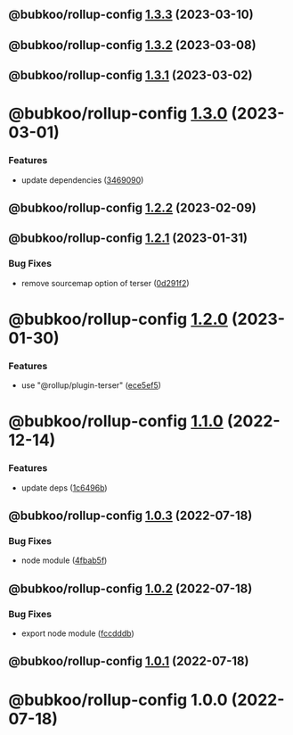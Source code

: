 ## @bubkoo/rollup-config [1.3.3](https://github.com/bubkoo/configs/compare/@bubkoo/rollup-config@1.3.2...@bubkoo/rollup-config@1.3.3) (2023-03-10)

## @bubkoo/rollup-config [1.3.2](https://github.com/bubkoo/configs/compare/@bubkoo/rollup-config@1.3.1...@bubkoo/rollup-config@1.3.2) (2023-03-08)

## @bubkoo/rollup-config [1.3.1](https://github.com/bubkoo/configs/compare/@bubkoo/rollup-config@1.3.0...@bubkoo/rollup-config@1.3.1) (2023-03-02)

# @bubkoo/rollup-config [1.3.0](https://github.com/bubkoo/configs/compare/@bubkoo/rollup-config@1.2.2...@bubkoo/rollup-config@1.3.0) (2023-03-01)


### Features

* update dependencies ([3469090](https://github.com/bubkoo/configs/commit/3469090880735010c7f8f90ae746969eed1269ef))

## @bubkoo/rollup-config [1.2.2](https://github.com/bubkoo/configs/compare/@bubkoo/rollup-config@1.2.1...@bubkoo/rollup-config@1.2.2) (2023-02-09)

## @bubkoo/rollup-config [1.2.1](https://github.com/bubkoo/configs/compare/@bubkoo/rollup-config@1.2.0...@bubkoo/rollup-config@1.2.1) (2023-01-31)


### Bug Fixes

* remove sourcemap option of terser ([0d291f2](https://github.com/bubkoo/configs/commit/0d291f2193e331bafb1be0763fe0cb0c9abe9279))

# @bubkoo/rollup-config [1.2.0](https://github.com/bubkoo/configs/compare/@bubkoo/rollup-config@1.1.0...@bubkoo/rollup-config@1.2.0) (2023-01-30)


### Features

* use "@rollup/plugin-terser" ([ece5ef5](https://github.com/bubkoo/configs/commit/ece5ef508be85766a9cfd0306191da9783724bcc))

# @bubkoo/rollup-config [1.1.0](https://github.com/bubkoo/configs/compare/@bubkoo/rollup-config@1.0.3...@bubkoo/rollup-config@1.1.0) (2022-12-14)


### Features

* update deps ([1c6496b](https://github.com/bubkoo/configs/commit/1c6496b5683e138e66529a7e51f7b4cd788676b8))

## @bubkoo/rollup-config [1.0.3](https://github.com/bubkoo/configs/compare/@bubkoo/rollup-config@1.0.2...@bubkoo/rollup-config@1.0.3) (2022-07-18)


### Bug Fixes

* node module ([4fbab5f](https://github.com/bubkoo/configs/commit/4fbab5ffaf68d128fa15126051ae2921dec05eb8))

## @bubkoo/rollup-config [1.0.2](https://github.com/bubkoo/configs/compare/@bubkoo/rollup-config@1.0.1...@bubkoo/rollup-config@1.0.2) (2022-07-18)


### Bug Fixes

* export node module ([fccdddb](https://github.com/bubkoo/configs/commit/fccdddb26bc10be2cc5bb54d3d5cea161163071e))

## @bubkoo/rollup-config [1.0.1](https://github.com/bubkoo/configs/compare/@bubkoo/rollup-config@1.0.0...@bubkoo/rollup-config@1.0.1) (2022-07-18)

# @bubkoo/rollup-config 1.0.0 (2022-07-18)
